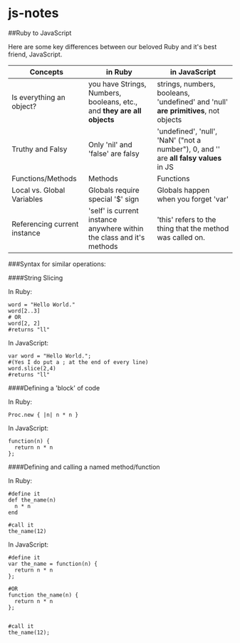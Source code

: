 js-notes
========

##Ruby to JavaScript

Here are some key differences between our beloved Ruby and it's best friend, JavaScript.

| Concepts   | in Ruby  | in JavaScript |
| ---------- | -------- | ------------- |
| Is everything an object? |  you have Strings, Numbers, booleans, etc., and **they are all objects**        | strings, numbers, booleans, 'undefined' and 'null' **are primitives**, not objects |
| Truthy and Falsy | Only 'nil' and 'false' are falsy | 'undefined', 'null', 'NaN' ("not a number"), 0, and '' are **all falsy values** in JS |
| Functions/Methods| Methods | Functions |
| Local vs. Global Variables | Globals require special '$' sign  | Globals happen when you forget 'var' |
| Referencing current instance | 'self' is current instance anywhere within the class and it's methods | 'this' refers to the thing that the method was called on. |

###Syntax for similar operations:

####String Slicing

In Ruby:

    word = "Hello World."
    word[2..3]
    # OR
    word[2, 2]
    #returns "ll"
    
In JavaScript:

    var word = "Hello World.";
    #(Yes I do put a ; at the end of every line)
    word.slice(2,4)
    #returns "ll"
    
####Defining a 'block' of code

In Ruby:

    Proc.new { |n| n * n }
    
In JavaScript:

    function(n) {
      return n * n
    };
    
####Defining and calling a named method/function

In Ruby:

    #define it
    def the_name(n)
      n * n
    end
    
    #call it
    the_name(12)
    
In JavaScript:

    #define it    
    var the_name = function(n) {
      return n * n
    };
    
    #OR
    function the_name(n) {
      return n * n
    };
    
    
    #call it
    the_name(12);
    
